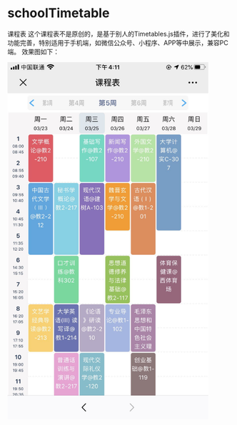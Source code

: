 # schoolTimetable
课程表
这个课程表不是原创的，是基于别人的Timetables.js插件，进行了美化和功能完善，特别适用于手机端，如微信公众号、小程序、APP等中展示，兼容PC端。
效果图如下：
<div>
<img width="450" src=https://github.com/mumuxix/schoolTimetable/blob/master/效果图.jpg />
</div>
